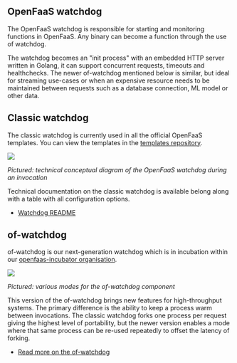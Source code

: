 ## OpenFaaS watchdog

The OpenFaaS watchdog is responsible for starting and monitoring functions in OpenFaaS. Any binary can become a function through the use of watchdog.

The watchdog becomes an "init process" with an embedded HTTP server written in Golang, it can support concurrent requests, timeouts and healthchecks. The newer of-watchdog mentioned below is similar, but ideal for streaming use-cases or when an expensive resource needs to be maintained between requests such as a database connection, ML model or other data. 

## Classic watchdog

The classic watchdog is currently used in all the official OpenFaaS templates. You can view the templates in the [templates repository](https://github.com/openfaas/templates).

<a href="https://camo.githubusercontent.com/61c169ab5cd01346bc3dc7a11edc1d218f0be3b4/68747470733a2f2f7062732e7477696d672e636f6d2f6d656469612f4447536344626c554941416f34482d2e6a70673a6c61726765"><img src="https://camo.githubusercontent.com/61c169ab5cd01346bc3dc7a11edc1d218f0be3b4/68747470733a2f2f7062732e7477696d672e636f6d2f6d656469612f4447536344626c554941416f34482d2e6a70673a6c61726765"></a>

*Pictured: technical conceptual diagram of the OpenFaaS watchdog during an invocation*

Technical documentation on the classic watchdog is available belong along with a table with all configuration options.

* [Watchdog README](https://github.com/openfaas/faas/tree/master/watchdog)

## of-watchdog

of-watchdog is our next-generation watchdog which is in incubation within our [openfaas-incubator organisation](https://github.com/openfaas-incubator).

<a href="/architecture/watchdog-modes.png"><img src="/architecture/watchdog-modes.png"></a>

*Pictured: various modes for the of-watchdog component*

This version of the of-watchdog brings new features for high-throughput systems. The primary difference is the ability to keep a process warm between invocations. The classic watchdog forks one process per request giving the highest level of portability, but the newer version enables a mode where that same process can be re-used repeatedly to offset the latency of forking.

* [Read more on the of-watchdog](https://github.com/openfaas-incubator/of-watchdog)

